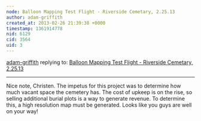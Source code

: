 ```yaml
---
node: Balloon Mapping Test Flight - Riverside Cemetary, 2.25.13
author: adam-griffith
created_at: 2013-02-26 21:39:38 +0000
timestamp: 1361914778
nid: 6129
cid: 3564
uid: 3
---
```




[adam-griffith](../profile/adam-griffith) replying to: [Balloon Mapping Test Flight - Riverside Cemetary, 2.25.13](../notes/christenmcnamara/2-26-2013/balloon-mapping-test-flight-riverside-cemetary-22513)

----
Nice note, Christen.  The impetus for this project was to determine how much vacant space the cemetery has.  The cost of upkeep is on the rise, so selling additional burial plots is a way to generate revenue.  To determine this, a high resolution map must be generated.  Looks like you guys are well on your way!